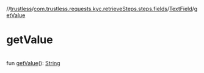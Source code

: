 //[trustless](../../../index.md)/[com.trustless.requests.kyc.retrieveSteps.steps.fields](../index.md)/[TextField](index.md)/[getValue](get-value.md)

# getValue

\
fun [getValue](get-value.md)(): [String](https://kotlinlang.org/api/latest/jvm/stdlib/kotlin/-string/index.html)
